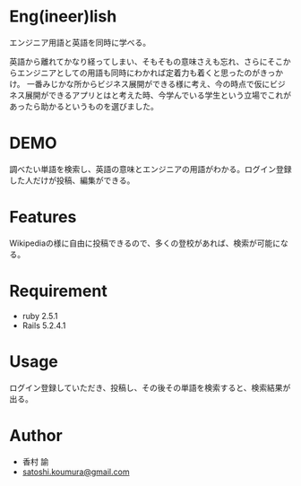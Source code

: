# Eng(ineer)lish
エンジニア用語と英語を同時に学べる。

英語から離れてかなり経ってしまい、そもそもの意味さえも忘れ、さらにそこからエンジニアとしての用語も同時にわかれば定着力も着くと思ったのがきっかけ。
一番みじかな所からビジネス展開ができる様に考え、今の時点で仮にビジネス展開ができるアプリとはと考えた時、今学んでいる学生という立場でこれがあったら助かるというものを選びました。


# DEMO
調べたい単語を検索し、英語の意味とエンジニアの用語がわかる。ログイン登録した人だけが投稿、編集ができる。

# Features
Wikipediaの様に自由に投稿できるので、多くの登校があれば、検索が可能になる。

# Requirement

* ruby 2.5.1
* Rails 5.2.4.1

# Usage

ログイン登録していただき、投稿し、その後その単語を検索すると、検索結果が出る。

# Author

* 香村  諭
* satoshi.koumura@gmail.com
